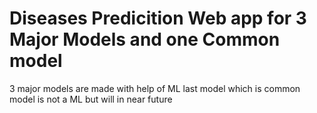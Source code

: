 # Diseases Predicition Web app for 3 Major Models and one Common model
3 major models are made with help of ML
last model which is common model is not a ML but will in near future
